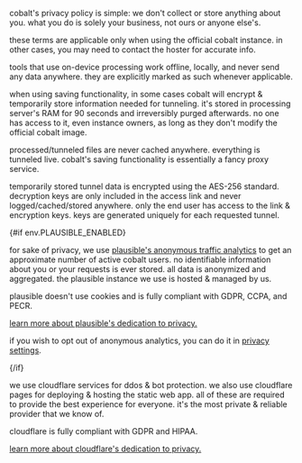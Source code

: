 <script lang="ts">
    import env from "$lib/env";
    import SectionHeading from "$components/misc/SectionHeading.svelte";
</script>

<section id="general">
<SectionHeading
    title="general terms"
    sectionId="general"
/>

cobalt's privacy policy is simple: we don't collect or store anything about you. what you do is solely your business, not ours or anyone else's.

these terms are applicable only when using the official cobalt instance. in other cases, you may need to contact the hoster for accurate info.
</section>

<section id="local">
<SectionHeading
    title="on-device processing"
    sectionId="local"
/>

tools that use on-device processing work offline, locally, and never send any data anywhere. they are explicitly marked as such whenever applicable.
</section>

<section id="saving">
<SectionHeading
    title="saving"
    sectionId="saving"
/>

when using saving functionality, in some cases cobalt will encrypt & temporarily store information needed for tunneling. it's stored in processing server's RAM for 90 seconds and irreversibly purged afterwards. no one has access to it, even instance owners, as long as they don't modify the official cobalt image.

processed/tunneled files are never cached anywhere. everything is tunneled live. cobalt's saving functionality is essentially a fancy proxy service.
</section>

<section id="encryption">
<SectionHeading
    title="encryption"
    sectionId="encryption"
/>

temporarily stored tunnel data is encrypted using the AES-256 standard. decryption keys are only included in the access link and never logged/cached/stored anywhere. only the end user has access to the link & encryption keys. keys are generated uniquely for each requested tunnel.
</section>

{#if env.PLAUSIBLE_ENABLED}
<section id="plausible">
<SectionHeading
    title="anonymous traffic analytics"
    sectionId="plausible"
/>

for sake of privacy, we use [plausible's anonymous traffic analytics](https://plausible.io/) to get an approximate number of active cobalt users. no identifiable information about you or your requests is ever stored. all data is anonymized and aggregated. the plausible instance we use is hosted & managed by us.

plausible doesn't use cookies and is fully compliant with GDPR, CCPA, and PECR.

[learn more about plausible's dedication to privacy.](https://plausible.io/privacy-focused-web-analytics)

if you wish to opt out of anonymous analytics, you can do it in <a href="/settings/privacy#analytics">privacy settings</a>.
</section>
{/if}

<section id="cloudflare">
<SectionHeading
    title="web privacy & security"
    sectionId="cloudflare"
/>

we use cloudflare services for ddos & bot protection. we also use cloudflare pages for deploying & hosting the static web app. all of these are required to provide the best experience for everyone. it's the most private & reliable provider that we know of.

cloudflare is fully compliant with GDPR and HIPAA.

[learn more about cloudflare's dedication to privacy.](https://www.cloudflare.com/trust-hub/privacy-and-data-protection/)
</section>
